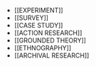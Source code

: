 * [[EXPERIMENT]]
* [[SURVEY]]
* [[CASE STUDY]]
* [[ACTION RESEARCH]]
* [[GROUNDED THEORY]]
* [[ETHNOGRAPHY]]
* [[ARCHIVAL RESEARCH]]